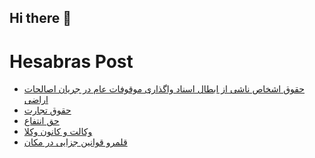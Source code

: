 ## Hi there 👋


# Hesabras Post

<!-- BLOG-POST-LIST:START -->
- [حقوق اشخاص ناشی از ابطال اسناد واگذاری موقوفات عام در جریان اصالحات اراضی](https://hesabraslaw.com/blog/%D8%AD%D9%82%D9%88%D9%82-%D8%A7%D8%B4%D8%AE%D8%A7%D8%B5-%D9%86%D8%A7%D8%B4%DB%8C-%D8%A7%D8%B2-%D8%A7%D8%A8%D8%B7%D8%A7%D9%84-%D8%A7%D8%B3%D9%86%D8%A7%D8%AF-%D9%88%D8%A7%DA%AF%D8%B0%D8%A7%D8%B1%DB%8C-%D9%85%D9%88%D9%82%D9%88%D9%81%D8%A7%D8%AA-%D8%B9%D8%A7%D9%85-%D8%AF%D8%B1-%D8%AC%D8%B1%DB%8C%D8%A7%D9%86-%D8%A7%D8%B5%D8%A7%D9%84%D8%AD%D8%A7%D8%AA-%D8%A7%D8%B1%D8%B6%DB%8C/)
- [حقوق تجارت](https://hesabraslaw.com/blog/%D8%AD%D9%82%D9%88%D9%82-%D8%AA%D8%AC%D8%A7%D8%B1%D8%AA/)
- [حق انتفاع](https://hesabraslaw.com/blog/%D8%AD%D9%82-%D8%A7%D9%86%D8%AA%D9%81%D8%A7%D8%B9/)
- [وکالت  و  کانون وکلا](https://hesabraslaw.com/blog/%D9%88%DA%A9%D8%A7%D9%84%D8%AA-%D9%88-%DA%A9%D8%A7%D9%86%D9%88%D9%86-%D9%88%DA%A9%D9%84%D8%A7/)
- [قلمرو قوانین جزایی در مکان](https://hesabraslaw.com/blog/%D8%B5%D9%84%D8%A7%D8%AD%DB%8C%D8%AA-%D9%87%D8%A7%DB%8C-%D8%B1%D8%B3%DB%8C%D8%AF%DA%AF%DB%8C-%D8%A8%D9%87-%D8%AC%D8%B1%D8%A7%DB%8C%D9%85/)
<!-- BLOG-POST-LIST:END -->


<!--
**alisamadian/alisamadian** is a ✨ _special_ ✨ repository because its `README.md` (this file) appears on your GitHub profile.

Here are some ideas to get you started:

- 🔭 I’m currently working on ...
- 🌱 I’m currently learning ...
- 👯 I’m looking to collaborate on ...
- 🤔 I’m looking for help with ...
- 💬 Ask me about ...
- 📫 How to reach me: ...
- 😄 Pronouns: ...
- ⚡ Fun fact: ...
-->
